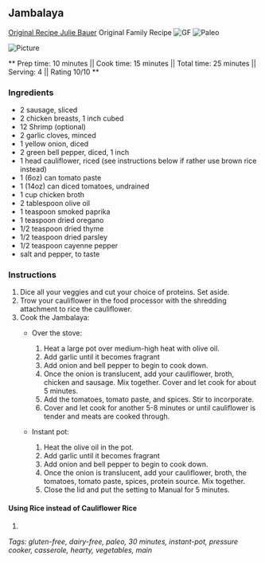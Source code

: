 ## Jambalaya

[Original Recipe Julie Bauer](https://paleomg.com/jambalaya/)
 Original Family Recipe
![GF](https://img.shields.io/badge/-Gluten--free-yellow.svg)
![Paleo](https://img.shields.io/badge/-Paleo-blueviolet.svg)

![Picture](../img/)

** Prep time: 10 minutes || Cook time: 15 minutes || Total time: 25 minutes || Serving: 4 || Rating 10/10 **

### Ingredients

- 2 sausage, sliced
- 2 chicken breasts, 1 inch cubed
- 12 Shrimp (optional)
- 2 garlic cloves, minced
- 1 yellow onion, diced
- 2 green bell pepper, diced, 1 inch
- 1 head cauliflower, riced (see instructions below if rather use brown rice instead)
- 1 (6oz) can tomato paste
- 1 (14oz) can diced tomatoes, undrained
- 1 cup chicken broth
- 2 tablespoon olive oil
- 1 teaspoon smoked paprika
- 1 teaspoon dried oregano
- 1/2 teaspoon dried thyme
- 1/2 teaspoon dried parsley
- 1/2 teaspoon cayenne pepper
- salt and pepper, to taste

### Instructions

1. Dice all your veggies and cut your choice of proteins. Set aside.  
2. Trow your cauliflower in the food processor with the shredding attachment to rice the cauliflower.
3. Cook the Jambalaya: 
    - Over the stove: 
	  1. Heat a large pot over medium-high heat with olive oil.
	  2. Add garlic until it becomes fragrant 
	  3. Add onion and bell pepper to begin to cook down.
	  4. Once the onion is translucent, add your cauliflower, broth, chicken and sausage. Mix together. Cover and let cook for about 5 minutes.
	  5. Add the tomatoes, tomato paste, and spices. Stir to incorporate.
	  6. Cover and let cook for another 5-8 minutes or until cauliflower is tender and meats are cooked through.
	  
   - Instant pot: 
      1. Heat the olive oil in the pot.
	  2. Add garlic until it becomes fragrant 
	  3. Add onion and bell pepper to begin to cook down.
	  4. Once the onion is translucent, add your cauliflower, broth, the tomatoes, tomato paste, spices, protein source. Mix together.
	  5. Close the lid and put the setting to Manual for 5 minutes. 
	  
#### Using Rice instead of Cauliflower Rice
1. 

_Tags: gluten-free, dairy-free, paleo, 30 minutes, instant-pot, pressure cooker, casserole, hearty, vegetables, main_